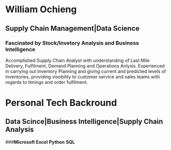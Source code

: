 # William Ochieng
## Supply Chain Management|Data Science
### Fascinated by Stock/Invetory Analysis and Business Intelligence
Accomplished Supply Chain Analyst with understanding of Last Mile Delivery, Fulfilment, Demand Planning and Operations Anlysis. Experienced in carrying out Inventory Planning and giving current and predicted levels of inventories, providing visobility to customer service and sales teams with regards to timings and order fulfilment.

# Personal Tech Backround
## Data Scince|Business Intelligence|Supply Chain Analysis
###**Microsoft Excel**  **Python**  **SQL**

